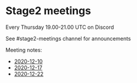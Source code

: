 # Stage2 meetings

Every Thursday 19.00-21.00 UTC on Discord

See #stage2-meetings channel for announcements

Meeting notes:
- [2020-12-10](https://github.com/ziglang/zig/wiki/stage2:-meeting-notes--2020--12--10)
- [2020-12-17](https://github.com/ziglang/zig/wiki/stage2:-meeting-notes-2020-12-17)
- [2020-12-22](https://github.com/ziglang/zig/wiki/stage2:-meeting-notes-2020-12-22)